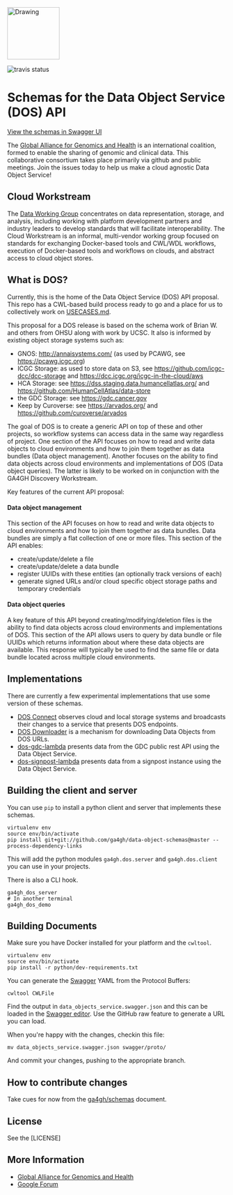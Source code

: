 <img src="https://www.ga4gh.org/gfx/GA-logo-horizontal-tag-RGB.svg" alt="Drawing" style="width: 120px;" alt="GA4GH colored ring logo"/>

![travis status](https://travis-ci.org/ga4gh/data-object-schemas.svg?branch=master)


Schemas for the Data Object Service (DOS) API
=============================================

[View the schemas in Swagger UI](http://ga4gh.github.io/data-object-schemas)

The [Global Alliance for Genomics and Health](http://genomicsandhealth.org/) is an international
coalition, formed to enable the sharing of genomic and clinical data. This collaborative consortium
takes place primarily via github and public meetings. Join the issues today to help us make
a cloud agnostic Data Object Service!

Cloud Workstream
----------------

The [Data Working Group](http://ga4gh.org/#/) concentrates on data representation, storage, and analysis,
including working with platform development partners and industry leaders to develop standards that will
facilitate interoperability. The Cloud Workstream is an informal, multi-vendor working group focused on
standards for exchanging Docker-based tools and CWL/WDL workflows, execution of Docker-based tools and
workflows on clouds, and abstract access to cloud object stores.

What is DOS?
------------

Currently, this is the home of the Data Object Service (DOS) API proposal. This repo has a CWL-based
build process ready to go and a place for us to collectively work on [USECASES.md](USECASES.md).

This proposal for a DOS release is based on the schema work of Brian W. and others from OHSU along
with work by UCSC.  It also is informed by existing object storage systems such as:

* GNOS: http://annaisystems.com/ (as used by PCAWG, see https://pcawg.icgc.org)
* ICGC Storage: as used to store data on S3, see https://github.com/icgc-dcc/dcc-storage and https://dcc.icgc.org/icgc-in-the-cloud/aws
* HCA Storage: see https://dss.staging.data.humancellatlas.org/ and https://github.com/HumanCellAtlas/data-store
* the GDC Storage: see https://gdc.cancer.gov
* Keep by Curoverse: see https://arvados.org/ and https://github.com/curoverse/arvados

The goal of DOS is to create a generic API on top of these and other projects, so workflow systems can
access data in the same way regardless of project.  One section of the API focuses on how to read and
write data objects to cloud environments and how to join them together as data bundles (Data object management).
 Another focuses on the ability to find data objects across cloud environments and implementations of DOS
 (Data object queries).  The latter is likely to be worked on in conjunction with the GA4GH Discovery Workstream.

Key features of the current API proposal:

#### Data object management

This section of the API focuses on how to read and write data objects to cloud environments
and how to join them together as data bundles.  Data bundles are simply a flat collection
of one or more files.  This section of the API enables:

* create/update/delete a file
* create/update/delete a data bundle
* register UUIDs with these entities (an optionally track versions of each)
* generate signed URLs and/or cloud specific object storage paths and temporary credentials

#### Data object queries

A key feature of this API beyond creating/modifying/deletion files is the ability to
find data objects across cloud environments and implementations of DOS.  This
section of the API allows users to query by data bundle or file UUIDs which returns
information about where these data objects are available.  This response will
typically be used to find the same file or data bundle located across multiple
cloud environments.

Implementations
---------------

There are currently a few experimental implementations that use some version of these
schemas.

* [DOS Connect](https://github.com/ohsu-comp-bio/dos_connect) observes cloud and local
storage systems and broadcasts their changes to a service that presents DOS endpoints.
* [DOS Downloader](https://github.com/david4096/dos-downloader) is a mechanism for
downloading Data Objects from DOS URLs.
* [dos-gdc-lambda](https://github.com/david4096/dos-gdc-lambda) presents data from the
GDC public rest API using the Data Object Service.
* [dos-signpost-lambda](https://github.com/david4096/dos-signpost-lambda) presents data
from a signpost instance using the Data Object Service.

Building the client and server
------------------------------

You can use `pip` to install a python client and server that implements these schemas.

```
virtualenv env
source env/bin/activate
pip install git+git://github.com/ga4gh/data-object-schemas@master --process-dependency-links
```

This will add the python modules `ga4gh.dos.server` and `ga4gh.dos.client` you can use in
your projects.

There is also a CLI hook.

```
ga4gh_dos_server
# In another terminal
ga4gh_dos_demo
```


Building Documents
------------------

Make sure you have Docker installed for your platform and the `cwltool`.

    virtualenv env
    source env/bin/activate
    pip install -r python/dev-requirements.txt

You can generate the [Swagger](http://swagger.io/) YAML from the Protocol Buffers:

    cwltool CWLFile

Find the output in `data_objects_service.swagger.json` and this can be loaded in the [Swagger editor](http://swagger.io/swagger-editor/).  Use the GitHub raw feature to generate a URL you can load.

When you're happy with the changes, checkin this file:

    mv data_objects_service.swagger.json swagger/proto/

And commit your changes, pushing to the appropriate branch.

How to contribute changes
-------------------------

Take cues for now from the [ga4gh/schemas](https://github.com/ga4gh/schemas/blob/master/CONTRIBUTING.rst) document.

License
-------

See the [LICENSE]

More Information
----------------

* [Global Alliance for Genomics and Health](http://genomicsandhealth.org)
* [Google Forum](https://groups.google.com/forum/#!forum/ga4gh-dwg-containers-workflows)
